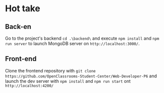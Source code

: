 # Hot take

## Back-en
Go to the project's backend `cd .\backend\` and execute `npm install` and `npm run server` to launch MongoDB server on `http://localhost:3000/`.

## Front-end
Clone the frontend repository with `git clone https://github.com/OpenClassrooms-Student-Center/Web-Developer-P6` and launch the dev server with `npm install` and `npm run start` ont `http://localhost:4200/`
